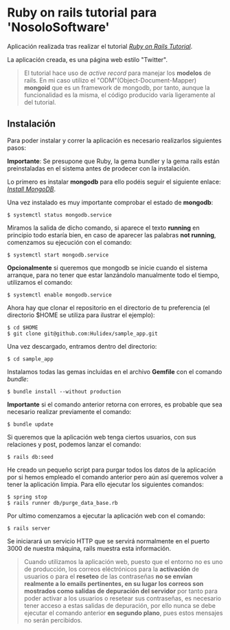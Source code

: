 # Ruby on rails tutorial para 'NosoloSoftware'

Aplicación realizada tras realizar el tutorial [*Ruby on Rails Tutorial*](https://www.railstutorial.org/).

La aplicación creada, es una página web estilo "Twitter".

> El tutorial hace uso de *active record* para manejar los **modelos** de rails. En mi caso utilizo el "ODM"(Object-Document-Mapper) **mongoid** que es un framework de mongodb, por tanto, aunque la funcionalidad es la misma, el código producido varía ligeramente al del tutorial.


## Instalación

Para poder instalar y correr la aplicación es necesario realizarlos siguientes pasos:

**Importante**: Se presupone que Ruby, la gema bundler y la gema rails están preinstaladas en el sistema antes de prodecer con la instalación.

Lo primero es instalar **mongodb** para ello podéis seguir el siguiente enlace: [*Install MongoDB*](https://docs.mongodb.com/manual/installation/).

Una vez instalado es muy importante comprobar el estado de **mongodb**:

```
$ systemctl status mongodb.service
```

Miramos la salida de dicho comando, si aparece el texto **running** en principio todo estaría bien, en caso de aparecer las palabras **not running**, comenzamos su ejecución con el comando:

```
$ systemctl start mongodb.service
```

**Opcionalmente** si queremos que mongodb se inicie cuando el sistema arranque, para no tener que estar lanzándolo manualmente todo el tiempo, utilizamos el comando:

```
$ systemctl enable mongodb.service
```

Ahora hay que clonar el repositorio en el directorio de tu preferencia (el directorio $HOME se utiliza para ilustrar el ejemplo):

```
$ cd $HOME
$ git clone git@github.com:Hulidex/sample_app.git
```
Una vez descargado, entramos dentro del directorio:

```
$ cd sample_app
```

Instalamos todas las gemas incluidas en el archivo **Gemfile** con el comando *bundle*:

```
$ bundle install --without production
```
**Importante** si el comando anterior retorna con errores, es probable que sea necesario realizar previamente el comando:

```
$ bundle update
```

Si queremos que la aplicación web tenga ciertos usuarios, con sus relaciones y post, podemos lanzar el comando:

```
$ rails db:seed
```

He creado un pequeño script para purgar todos los datos de la aplicación por si hemos empleado el comando anterior pero aún así queremos volver a tener la aplicación limpia. Para ello ejecutar los siguientes comandos:

```
$ spring stop
$ rails runner db/purge_data_base.rb
```

Por ultimo comenzamos a ejecutar la aplicación web con el comando:

```
$ rails server
```

Se iniciarará un servicio HTTP que se servirá normalmente en el puerto 3000 de nuestra máquina, rails muestra esta información.


> Cuando utilizamos la aplicación web, puesto que el entorno no es uno de producción, los correos eléctrónicos para la **activación** de usuarios o para el **reseteo** de las contraseñas **no se envían realmente a lo emails pertinentes, en su lugar los correos son mostrados como salidas de depuración del servidor** por tanto para poder activar a los usuarios o resetear sus contraseñas, es necesario tener acceso a estas salidas de depuración, por ello nunca se debe ejecutar el comando anterior **en segundo plano**, pues estos mensajes no serán percibidos.

